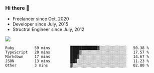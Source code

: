 ### Hi there 👋

- Freelancer since Oct, 2020
- Developer since July, 2015
- Structral Engineer since July, 2012

<img src="https://github-readme-stats.vercel.app/api?username=an-lee&show_icons=true&icon_color=0366d6&text_color=24292e&bg_color=ffffff&hide_title=true" />

<!--START_SECTION:waka-->
```text
Ruby         59 mins         ████████████▓░░░░░░░░░░░░   50.38 % 
TypeScript   20 mins         ████▒░░░░░░░░░░░░░░░░░░░░   17.57 % 
Markdown     17 mins         ███▓░░░░░░░░░░░░░░░░░░░░░   14.67 % 
JSON         13 mins         ██▓░░░░░░░░░░░░░░░░░░░░░░   11.23 % 
Other        3 mins          ▓░░░░░░░░░░░░░░░░░░░░░░░░   02.80 % 
```
<!--END_SECTION:waka-->
